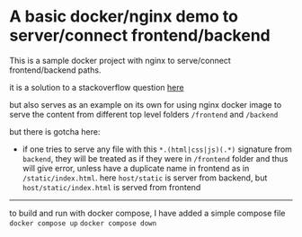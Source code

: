 # A basic docker/nginx demo to server/connect frontend/backend

This is a sample docker project with nginx to serve/connect frontend/backend paths.

it is a solution to a stackoverflow question [here](https://stackoverflow.com/questions/70538872/nginx-not-seeing-react-index-html/70539294#70539294)

but also serves as an example on its own for using nginx docker image to serve the content from different top level folders `/frontend` and `/backend`

but there is gotcha here:

- if one tries to serve any file with this `*.(html|css|js)(.*)` signature from `backend`, they will be treated as if they were in `/frontend` folder and thus will give error, unless have a duplicate name in frontend as in `/static/index.html`. here `host/static` is server from backend, but `host/static/index.html` is served from frontend

----
to build and run with docker compose, I have added a simple compose file
`docker compose up`
`docker compose down`
